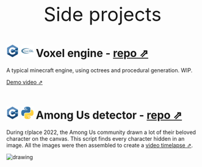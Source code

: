 <p style="text-align:center;font-size:50px;">
Side projects
</p>

# ![cpp](../assets/cpp/cpp_32x32.png) ![opengl](../assets/opengl/opengl_32x32.png) Voxel engine - [repo ⇗](https://github.com/rhoffsch42/Octree-Quadtree-Procedural)

A typical minecraft engine, using octrees and procedural generation. WIP.

[Demo video ⇗](https://www.youtube.com/watch?v=7nj2OTwm5g4)
<br>
<br>

# ![cpp](../assets/cpp/cpp_32x32.png) ![python](../assets/python/python_32x32.png) Among Us detector - [repo ⇗](https://github.com/rhoffsch42/rplace-among-us-detector)
During r/place 2022, the Among Us community drawn a lot of their beloved character on the canvas. This script finds every character hidden in an image. All the images were then assembled to create a [video timelapse ⇗](https://www.youtube.com/watch?v=ljDQlrhlVp4).

<img src="https://i.imgur.com/ThiSu8k.png" alt="drawing" width="400"/>
<br>
<br>
